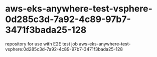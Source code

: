 # aws-eks-anywhere-test-vsphere-0d285c3d-7a92-4c89-97b7-3471f3bada25-128
repository for use with E2E test job aws-eks-anywhere-test-vsphere:0d285c3d-7a92-4c89-97b7-3471f3bada25-128
